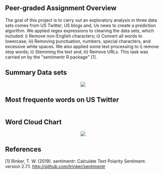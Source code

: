## Peer-graded Assignment Overview
The goal of this project is to carry out an exploratory analysis in three data sets comes from US Twitter, 
US blogs and, Us news to create a prediction algorithm. We applied regex expressions to cleaning the data sets, which included: 
i) Remove non-English characters; ii) Convert all words to lowercase; iii) Removing punctuation, numbers, special characters, and excessive white spaces.
We also applied some text processing to i) remove stop words; ii) Stemming the text and, iii) Remove URLs. This task was carried on by the "sentimentr R package" [1]. 

## Summary Data sets

<p align="center">
  <img src="https://github.com/rcflorestal/Data-Science-Specialization/blob/main/Data-Science-Capstone/tasks/out/tab_1_summary.png">
</p>

## Most frequente words on US Twitter
<p align="center">
  <img src="">
</p>

## Word Cloud Chart
<p align="center">
  <img src="https://github.com/rcflorestal/Data-Science-Specialization/blob/main/Data-Science-Capstone/tasks/out/wordCloud.png">
</p>

## References
[1] Rinker, T. W. (2019). sentimentr: Calculate Text Polarity Sentiment. version 2.7.1. http://github.com/trinker/sentimentr
